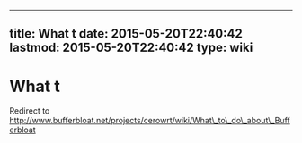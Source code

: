 
---
title: What t
date: 2015-05-20T22:40:42
lastmod: 2015-05-20T22:40:42
type: wiki
---
What t
======

Redirect to
http://www.bufferbloat.net/projects/cerowrt/wiki/What\_to\_do\_about\_Bufferbloat
